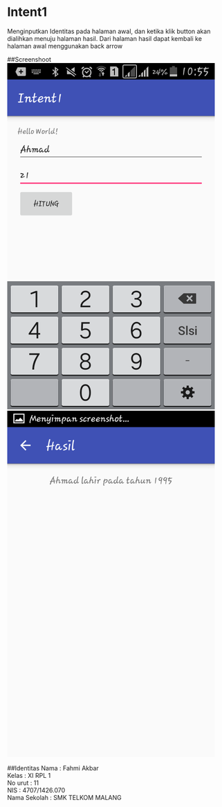 # Intent1
Menginputkan Identitas pada halaman awal, dan ketika klik button akan dialihkan menuju halaman hasil. Dari halaman hasil dapat kembali ke halaman awal menggunakan back arrow

##Screenshoot
![SS1](https://github.com/fahmialiasakbar/Intent1/blob/master/Screenshot_2016-10-09-10-55-12.png)
![SS2](https://github.com/fahmialiasakbar/Intent1/blob/master/Screenshot_2016-10-09-10-55-15.png)

##Identitas
Nama    : Fahmi Akbar <br>
Kelas   : XI RPL 1 <br>
No urut : 11 <br> 
NIS     : 4707/1426.070 <br>
Nama Sekolah : SMK TELKOM MALANG
